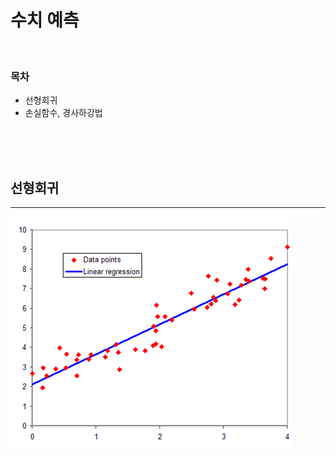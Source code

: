 <h1 id="-">수치 예측</h1>
<br>
<h3 id="-">목차</h3>
<ul>
<li>선형회귀</li>
<li>손실함수, 경사하강법</li>
</ul>
<p><br>
<br>
<br></p>
<h2 id="-">선형회귀</h3>
<hr>

<p><img src="/Image/Linear_Regression.png"></p>
